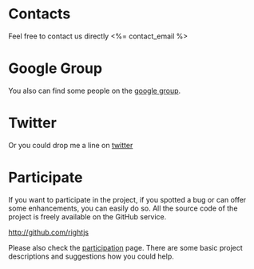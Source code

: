 # Contacts

Feel free to contact us directly <%= contact_email %>


# Google Group

You also can find some people on the [google group](http://groups.google.com/group/rightjs).

# Twitter

Or you could drop me a line on [twitter](http://twitter.com/rightjs)


# Participate

If you want to participate in the project, if you spotted a bug or can offer some enhancements,
you can easily do so. All the source code of the project is freely available on the GitHub service.

<http://github.com/rightjs>

Please also check the [participation](/participate) page. There are some basic project
descriptions and suggestions how you could help.